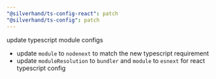 ```yaml
---
"@silverhand/ts-config-react": patch
"@silverhand/ts-config": patch
---
```


update typescript module configs

- update `module` to `nodenext` to match the new typescript requirement
- update `moduleResolution` to `bundler` and `module` to `esnext` for react typescript config
